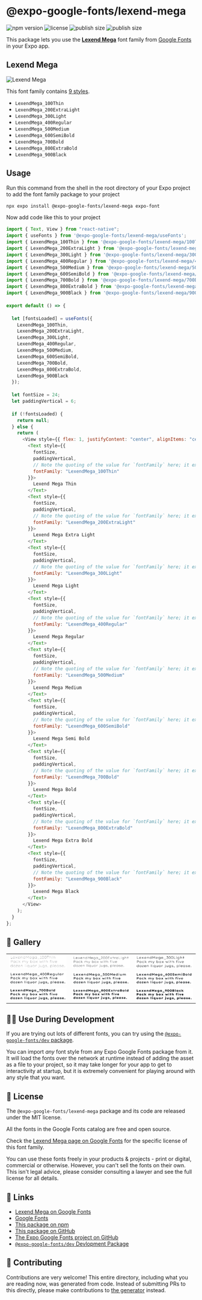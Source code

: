 # @expo-google-fonts/lexend-mega

![npm version](https://flat.badgen.net/npm/v/@expo-google-fonts/lexend-mega)
![license](https://flat.badgen.net/github/license/expo/google-fonts)
![publish size](https://flat.badgen.net/packagephobia/install/@expo-google-fonts/lexend-mega)
![publish size](https://flat.badgen.net/packagephobia/publish/@expo-google-fonts/lexend-mega)

This package lets you use the [**Lexend Mega**](https://fonts.google.com/specimen/Lexend+Mega) font family from [Google Fonts](https://fonts.google.com/) in your Expo app.

## Lexend Mega

![Lexend Mega](./font-family.png)

This font family contains [9 styles](#-gallery).

- `LexendMega_100Thin`
- `LexendMega_200ExtraLight`
- `LexendMega_300Light`
- `LexendMega_400Regular`
- `LexendMega_500Medium`
- `LexendMega_600SemiBold`
- `LexendMega_700Bold`
- `LexendMega_800ExtraBold`
- `LexendMega_900Black`

## Usage

Run this command from the shell in the root directory of your Expo project to add the font family package to your project

```sh
npx expo install @expo-google-fonts/lexend-mega expo-font
```

Now add code like this to your project

```js
import { Text, View } from "react-native";
import { useFonts } from '@expo-google-fonts/lexend-mega/useFonts';
import { LexendMega_100Thin } from '@expo-google-fonts/lexend-mega/100Thin';
import { LexendMega_200ExtraLight } from '@expo-google-fonts/lexend-mega/200ExtraLight';
import { LexendMega_300Light } from '@expo-google-fonts/lexend-mega/300Light';
import { LexendMega_400Regular } from '@expo-google-fonts/lexend-mega/400Regular';
import { LexendMega_500Medium } from '@expo-google-fonts/lexend-mega/500Medium';
import { LexendMega_600SemiBold } from '@expo-google-fonts/lexend-mega/600SemiBold';
import { LexendMega_700Bold } from '@expo-google-fonts/lexend-mega/700Bold';
import { LexendMega_800ExtraBold } from '@expo-google-fonts/lexend-mega/800ExtraBold';
import { LexendMega_900Black } from '@expo-google-fonts/lexend-mega/900Black';

export default () => {

  let [fontsLoaded] = useFonts({
    LexendMega_100Thin, 
    LexendMega_200ExtraLight, 
    LexendMega_300Light, 
    LexendMega_400Regular, 
    LexendMega_500Medium, 
    LexendMega_600SemiBold, 
    LexendMega_700Bold, 
    LexendMega_800ExtraBold, 
    LexendMega_900Black
  });

  let fontSize = 24;
  let paddingVertical = 6;

  if (!fontsLoaded) {
    return null;
  } else {
    return (
      <View style={{ flex: 1, justifyContent: "center", alignItems: "center" }}>
        <Text style={{
          fontSize,
          paddingVertical,
          // Note the quoting of the value for `fontFamily` here; it expects a string!
          fontFamily: "LexendMega_100Thin"
        }}>
          Lexend Mega Thin
        </Text>
        <Text style={{
          fontSize,
          paddingVertical,
          // Note the quoting of the value for `fontFamily` here; it expects a string!
          fontFamily: "LexendMega_200ExtraLight"
        }}>
          Lexend Mega Extra Light
        </Text>
        <Text style={{
          fontSize,
          paddingVertical,
          // Note the quoting of the value for `fontFamily` here; it expects a string!
          fontFamily: "LexendMega_300Light"
        }}>
          Lexend Mega Light
        </Text>
        <Text style={{
          fontSize,
          paddingVertical,
          // Note the quoting of the value for `fontFamily` here; it expects a string!
          fontFamily: "LexendMega_400Regular"
        }}>
          Lexend Mega Regular
        </Text>
        <Text style={{
          fontSize,
          paddingVertical,
          // Note the quoting of the value for `fontFamily` here; it expects a string!
          fontFamily: "LexendMega_500Medium"
        }}>
          Lexend Mega Medium
        </Text>
        <Text style={{
          fontSize,
          paddingVertical,
          // Note the quoting of the value for `fontFamily` here; it expects a string!
          fontFamily: "LexendMega_600SemiBold"
        }}>
          Lexend Mega Semi Bold
        </Text>
        <Text style={{
          fontSize,
          paddingVertical,
          // Note the quoting of the value for `fontFamily` here; it expects a string!
          fontFamily: "LexendMega_700Bold"
        }}>
          Lexend Mega Bold
        </Text>
        <Text style={{
          fontSize,
          paddingVertical,
          // Note the quoting of the value for `fontFamily` here; it expects a string!
          fontFamily: "LexendMega_800ExtraBold"
        }}>
          Lexend Mega Extra Bold
        </Text>
        <Text style={{
          fontSize,
          paddingVertical,
          // Note the quoting of the value for `fontFamily` here; it expects a string!
          fontFamily: "LexendMega_900Black"
        }}>
          Lexend Mega Black
        </Text>
      </View>
    );
  }
};
```

## 🔡 Gallery


||||
|-|-|-|
|![LexendMega_100Thin](./100Thin/LexendMega_100Thin.ttf.png)|![LexendMega_200ExtraLight](./200ExtraLight/LexendMega_200ExtraLight.ttf.png)|![LexendMega_300Light](./300Light/LexendMega_300Light.ttf.png)||
|![LexendMega_400Regular](./400Regular/LexendMega_400Regular.ttf.png)|![LexendMega_500Medium](./500Medium/LexendMega_500Medium.ttf.png)|![LexendMega_600SemiBold](./600SemiBold/LexendMega_600SemiBold.ttf.png)||
|![LexendMega_700Bold](./700Bold/LexendMega_700Bold.ttf.png)|![LexendMega_800ExtraBold](./800ExtraBold/LexendMega_800ExtraBold.ttf.png)|![LexendMega_900Black](./900Black/LexendMega_900Black.ttf.png)||


## 👩‍💻 Use During Development

If you are trying out lots of different fonts, you can try using the [`@expo-google-fonts/dev` package](https://github.com/expo/google-fonts/tree/master/font-packages/dev#readme).

You can import _any_ font style from any Expo Google Fonts package from it. It will load the fonts over the network at runtime instead of adding the asset as a file to your project, so it may take longer for your app to get to interactivity at startup, but it is extremely convenient for playing around with any style that you want.


## 📖 License

The `@expo-google-fonts/lexend-mega` package and its code are released under the MIT license.

All the fonts in the Google Fonts catalog are free and open source.

Check the [Lexend Mega page on Google Fonts](https://fonts.google.com/specimen/Lexend+Mega) for the specific license of this font family.

You can use these fonts freely in your products & projects - print or digital, commercial or otherwise. However, you can't sell the fonts on their own. This isn't legal advice, please consider consulting a lawyer and see the full license for all details.

## 🔗 Links

- [Lexend Mega on Google Fonts](https://fonts.google.com/specimen/Lexend+Mega)
- [Google Fonts](https://fonts.google.com/)
- [This package on npm](https://www.npmjs.com/package/@expo-google-fonts/lexend-mega)
- [This package on GitHub](https://github.com/expo/google-fonts/tree/master/font-packages/lexend-mega)
- [The Expo Google Fonts project on GitHub](https://github.com/expo/google-fonts)
- [`@expo-google-fonts/dev` Devlopment Package](https://github.com/expo/google-fonts/tree/master/font-packages/dev)

## 🤝 Contributing

Contributions are very welcome! This entire directory, including what you are reading now, was generated from code. Instead of submitting PRs to this directly, please make contributions to [the generator](https://github.com/expo/google-fonts/tree/master/packages/generator) instead.
